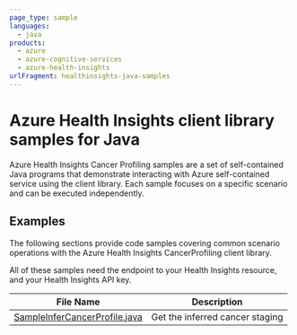 ```yaml
---
page_type: sample
languages:
  - java
products:
  - azure
  - azure-cognitive-services
  - azure-health-insights
urlFragment: healthinsights-java-samples
---
```


# Azure Health Insights client library samples for Java

Azure Health Insights Cancer Profiling samples are a set of self-contained Java programs that demonstrate interacting with Azure self-contained service using the client library. Each sample focuses on a specific scenario and can be executed independently.

## Examples

The following sections provide code samples covering common scenario operations with the Azure Health Insights CancerProfiling client library.

All of these samples need the endpoint to your Health Insights resource, and your Health Insights API key.

|**File Name**|**Description**|
|----------------|-------------|
|[SampleInferCancerProfile.java][infer_cancer_profiling]|Get the inferred cancer staging|

<!-- LINKS -->
[infer_cancer_profiling]: https://github.com/Azure/azure-sdk-for-java/blob/main/sdk/healthinsights/azure-health-insights-cancerprofiling/src/samples/java/com/azure/health/insights/cancerprofiling/SampleInferCancerProfile.java


